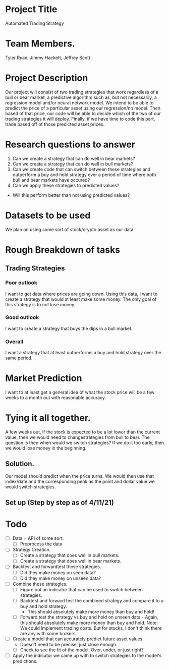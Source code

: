 # Project Title

Automated Trading Strategy

# Team Members.

Tyler Ryan, Jimmy Hackett, Jeffrey Scott

# Project Description

Our project will consist of two trading strategies that work regardless of a bull or bear market, a predictive algorithm such as, but not necessarily, a regression model and/or neural network model. We intend to be able to predict the price of a particular asset using our regression/nn model. Then based of that price, our code will be able to decide which of the two of our trading strategies it will deploy. Finally, if we have time to code this part, trade based off of those predicted asset prices.

# Research questions to answer

1. Can we create a strategy that can do well in bear markets?
2. Can we create a strategy that can do well in bull markets?
3. Can we create code that can switch between these strategies and outperform a buy and hold strategy over a period of time where both bull and bear markets have occured?
4. Can we apply these strategies to predicted values?

- Will this perform better than not using predicted values?

# Datasets to be used

We plan on using some sort of stock/crypto asset as our data.

# Rough Breakdown of tasks

## Trading Strategies

### Poor outlook

I want to get data where prices are going down.
Using this data, I want to create a strategy that would at least make some money.
The only goal of this strategy is to not lose money.

### Good outlook

I want to create a strategy that buys the dips in a bull market.

### Overall

I want a strategy that at least outperforms a buy and hold strategy over the same period.

# Market Prediction

I want to at least get a general idea of what the stock price will be a few weeks to a month out with reasonable accuracy.

# Tying it all together.

A few weeks out, if the stock is expected to be a lot lower than the current value, then we would need to changestrategies from bull to bear. The question is then when would we switch strategies? If we do it too early, then we would lose money in the beginning.

## Solution.

Our model should predict when the price turns. We would then use that index/date and the corresponding peak as the point and dollar value we would switch strategies.

## Set up (Step by step as of 4/11/21)

# Todo

- [ ] Data = API of some sort.
  - [ ] Preprocess the data
- [ ] Strategy Creation.
  - [ ] Create a strategy that does well in bull markets.
  - [ ] Create a strategy that does well in bear markets.
- [ ] Backtest and forwardtest these strategies.
  - [ ] Did they make money on seen data?
  - [ ] Did they make money on unseen data?
- [ ] Combine these strategies.
  - [ ] Figure out an indicator that can be used to switch between strategies.
  - [ ] Backtest and forward test the combined strategy and compare it to a buy and hold strategy.
    - This should absolutely make more money than buy and hold!
  - [ ] Forward test the strategy vs buy and hold on unseen data - Again, this should absolutely make more money than buy and hold.
        Note: We could implement trading costs. But for stocks, I don't think there are any with some brokers.
- [ ] Create a model that can accurately predict future asset values.
  - Doesn't need to be precise, just close enough.
  - [ ] Check to see the fit of the model. Over, under, or just right?
- [ ] Apply the indicator we came up with to switch strategies to the model's predictions.
